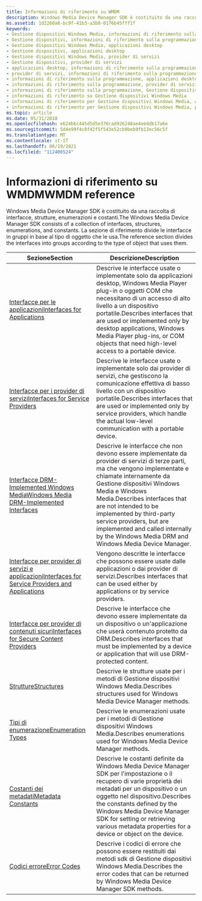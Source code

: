 ```yaml
---
title: Informazioni di riferimento su WMDM
description: Windows Media Device Manager SDK è costituito da una raccolta di interfacce, strutture, enumerazioni e costanti. Usare questi articoli di riferimento.
ms.assetid: 1d2260a8-bc9f-41b3-a3b0-0176b45fff1f
keywords:
- Gestione dispositivi Windows Media, informazioni di riferimento sulla programmazione
- Gestione dispositivi, informazioni di riferimento sulla programmazione
- Gestione dispositivi Windows Media, applicazioni desktop
- Gestione dispositivi, applicazioni desktop
- Gestione dispositivi Windows Media, provider di servizi
- Gestione dispositivi, provider di servizi
- applicazioni desktop, informazioni di riferimento sulla programmazione
- provider di servizi, informazioni di riferimento sulla programmazione
- informazioni di riferimento sulla programmazione, applicazioni desktop
- informazioni di riferimento sulla programmazione, provider di servizi
- informazioni di riferimento sulla programmazione, Gestione dispositivi Windows Media
- informazioni di riferimento su Gestione dispositivi Windows Media
- informazioni di riferimento per Gestione dispositivi Windows Media, applicazioni desktop
- informazioni di riferimento per Gestione dispositivi Windows Media, provider di servizi
ms.topic: article
ms.date: 05/31/2018
ms.openlocfilehash: e624bbc445d5d5e376cad926248ae4ee4db17a6e
ms.sourcegitcommit: 5d4e99f4c8f42f5f543e52cb9beb9fb13ec56c5f
ms.translationtype: MT
ms.contentlocale: it-IT
ms.lasthandoff: 06/19/2021
ms.locfileid: "112406524"
---
```

# <a name="wmdm-reference"></a><span data-ttu-id="f3538-118">Informazioni di riferimento su WMDM</span><span class="sxs-lookup"><span data-stu-id="f3538-118">WMDM reference</span></span>

<span data-ttu-id="f3538-119">Windows Media Device Manager SDK è costituito da una raccolta di interfacce, strutture, enumerazioni e costanti.</span><span class="sxs-lookup"><span data-stu-id="f3538-119">The Windows Media Device Manager SDK consists of a collection of interfaces, structures, enumerations, and constants.</span></span> <span data-ttu-id="f3538-120">La sezione di riferimento divide le interfacce in gruppi in base al tipo di oggetto che le usa.</span><span class="sxs-lookup"><span data-stu-id="f3538-120">The reference section divides the interfaces into groups according to the type of object that uses them.</span></span>



| <span data-ttu-id="f3538-121">Sezione</span><span class="sxs-lookup"><span data-stu-id="f3538-121">Section</span></span>                                                                                                    | <span data-ttu-id="f3538-122">Descrizione</span><span class="sxs-lookup"><span data-stu-id="f3538-122">Description</span></span>                                                                                                                                                                                         |
|------------------------------------------------------------------------------------------------------------|-----------------------------------------------------------------------------------------------------------------------------------------------------------------------------------------------------|
| [<span data-ttu-id="f3538-123">Interfacce per le applicazioni</span><span class="sxs-lookup"><span data-stu-id="f3538-123">Interfaces for Applications</span></span>](interfaces-for-applications.md)                                             | <span data-ttu-id="f3538-124">Descrive le interfacce usate o implementate solo da applicazioni desktop, Windows Media Player plug-in o oggetti COM che necessitano di un accesso di alto livello a un dispositivo portatile.</span><span class="sxs-lookup"><span data-stu-id="f3538-124">Describes interfaces that are used or implemented only by desktop applications, Windows Media Player plug-ins, or COM objects that need high-level access to a portable device.</span></span>                     |
| [<span data-ttu-id="f3538-125">Interfacce per i provider di servizi</span><span class="sxs-lookup"><span data-stu-id="f3538-125">Interfaces for Service Providers</span></span>](interfaces-for-service-providers.md)                                   | <span data-ttu-id="f3538-126">Descrive le interfacce usate o implementate solo dai provider di servizi, che gestiscono la comunicazione effettiva di basso livello con un dispositivo portatile.</span><span class="sxs-lookup"><span data-stu-id="f3538-126">Describes interfaces that are used or implemented only by service providers, which handle the actual low-level communication with a portable device.</span></span>                                                |
| [<span data-ttu-id="f3538-127">Interfacce DRM-Implemented Windows Media</span><span class="sxs-lookup"><span data-stu-id="f3538-127">Windows Media DRM-Implemented Interfaces</span></span>](windows-media-drm-implemented-interfaces.md)                   | <span data-ttu-id="f3538-128">Descrive le interfacce che non devono essere implementate da provider di servizi di terze parti, ma che vengono implementate e chiamate internamente da Gestione dispositivi Windows Media e Windows Media.</span><span class="sxs-lookup"><span data-stu-id="f3538-128">Describes interfaces that are not intended to be implemented by third-party service providers, but are implemented and called internally by the Windows Media DRM and Windows Media Device Manager.</span></span> |
| [<span data-ttu-id="f3538-129">Interfacce per provider di servizi e applicazioni</span><span class="sxs-lookup"><span data-stu-id="f3538-129">Interfaces for Service Providers and Applications</span></span>](interfaces-for-service-providers-and-applications.md) | <span data-ttu-id="f3538-130">Vengono descritte le interfacce che possono essere usate dalle applicazioni o dai provider di servizi.</span><span class="sxs-lookup"><span data-stu-id="f3538-130">Describes interfaces that can be used either by applications or by service providers.</span></span>                                                                                                               |
| [<span data-ttu-id="f3538-131">Interfacce per provider di contenuti sicuri</span><span class="sxs-lookup"><span data-stu-id="f3538-131">Interfaces for Secure Content Providers</span></span>](interfaces-for-secure-content-providers.md)                     | <span data-ttu-id="f3538-132">Descrive le interfacce che devono essere implementate da un dispositivo o un'applicazione che userà contenuto protetto da DRM.</span><span class="sxs-lookup"><span data-stu-id="f3538-132">Describes interfaces that must be implemented by a device or application that will use DRM-protected content.</span></span>                                                                                       |
| [<span data-ttu-id="f3538-133">Strutture</span><span class="sxs-lookup"><span data-stu-id="f3538-133">Structures</span></span>](structures.md)                                                                               | <span data-ttu-id="f3538-134">Descrive le strutture usate per i metodi di Gestione dispositivi Windows Media.</span><span class="sxs-lookup"><span data-stu-id="f3538-134">Describes structures used for Windows Media Device Manager methods.</span></span>                                                                                                                                 |
| [<span data-ttu-id="f3538-135">Tipi di enumerazione</span><span class="sxs-lookup"><span data-stu-id="f3538-135">Enumeration Types</span></span>](enumeration-types.md)                                                                 | <span data-ttu-id="f3538-136">Descrive le enumerazioni usate per i metodi di Gestione dispositivi Windows Media.</span><span class="sxs-lookup"><span data-stu-id="f3538-136">Describes enumerations used for Windows Media Device Manager methods.</span></span>                                                                                                                               |
| [<span data-ttu-id="f3538-137">Costanti dei metadati</span><span class="sxs-lookup"><span data-stu-id="f3538-137">Metadata Constants</span></span>](metadata-constants.md)                                                               | <span data-ttu-id="f3538-138">Descrive le costanti definite da Windows Media Device Manager SDK per l'impostazione o il recupero di varie proprietà dei metadati per un dispositivo o un oggetto nel dispositivo.</span><span class="sxs-lookup"><span data-stu-id="f3538-138">Describes the constants defined by the Windows Media Device Manager SDK for setting or retrieving various metadata properties for a device or object on the device.</span></span>                                 |
| [<span data-ttu-id="f3538-139">Codici errore</span><span class="sxs-lookup"><span data-stu-id="f3538-139">Error Codes</span></span>](error-codes.md)                                                                             | <span data-ttu-id="f3538-140">Descrive i codici di errore che possono essere restituiti dai metodi sdk di Gestione dispositivi Windows Media.</span><span class="sxs-lookup"><span data-stu-id="f3538-140">Describes the error codes that can be returned by Windows Media Device Manager SDK methods.</span></span>                                                                                                         |



 

 

 




